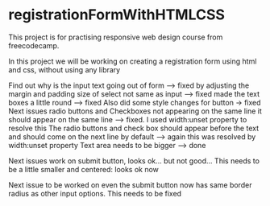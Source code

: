 # registrationFormWithHTMLCSS

This project is for practising responsive web design course from freecodecamp.

In this project we will be working on creating a registration form using html and css, without using any library

Find out why is the input text going out of form --> fixed by adjusting the margin and padding
size of select not same as input --> fixed
made the text boxes a little round --> fixed
Also did some style changes for button -> fixed
Next issues
radio buttons and Checkboxes not appearing on the same line it should appear on the same line --> fixed. I used width:unset property to resolve this
The radio buttons and check box should appear before the text and should come on the next line by default --> again this was resolved by width:unset property
Text area needs to be bigger --> done

Next issues
work on submit button, looks ok... but not good... This needs to be a little smaller and centered: looks ok now

Next issue to be worked on
even the submit button now has same border radius as other input options. This needs to be fixed

